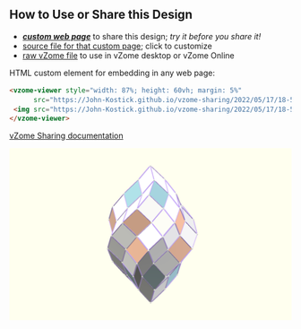 
## How to Use or Share this Design

 - [***custom web page***][post] to share this design; *try it before you share it!*
 - [source file for that custom page][source]; click to customize
 - [raw vZome file][raw] to use in vZome desktop or vZome Online
 
 HTML custom element for embedding in any web page:
 ```html
<vzome-viewer style="width: 87%; height: 60vh; margin: 5%"
       src="https://John-Kostick.github.io/vzome-sharing/2022/05/17/18-56-17-Decagon-spiral-single/Decagon-spiral-single.vZome" >
  <img src="https://John-Kostick.github.io/vzome-sharing/2022/05/17/18-56-17-Decagon-spiral-single/Decagon-spiral-single.png" />
</vzome-viewer>
 ```

[vZome Sharing documentation](https://vzome.github.io/vzome/sharing.html#how-it-works)

![Image](<Decagon-spiral-single.png>)


[post]: <https://John-Kostick.github.io/vzome-sharing/2022/05/17/Decagon-spiral-single-18-56-17.html>
[source]: <https://github.com/John-Kostick/vzome-sharing/edit/main/_posts/2022-05-17-Decagon-spiral-single-18-56-17.md>
[raw]: <https://raw.githubusercontent.com/John-Kostick/vzome-sharing/main/2022/05/17/18-56-17-Decagon-spiral-single/Decagon-spiral-single.vZome>